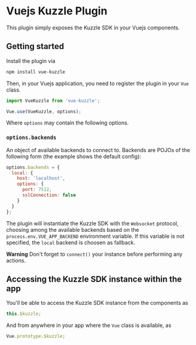 # Vuejs Kuzzle Plugin

This plugin simply exposes the Kuzzle SDK in your Vuejs components.

## Getting started

Install the plugin via

```bash
npm install vue-kuzzle
```

Then, in your Vuejs application, you need to register the plugin in your `Vue` class.

```javascript
import VueKuzzle from 'vue-kuzzle';

Vue.use(VueKuzzle, options);
```

Where `options` may contain the following options.

### `options.backends`

An object of available backends to connect to. Backends are POJOs of the following form (the example shows the default config):

```javascript
options.backends = {
  local: {
    host: 'localhost',
    options: {
      port: 7512,
      sslConnection: false
    }
  }
};
```

The plugin will instantiate the Kuzzle SDK with the `Websocket` protocol, choosing among the available backends based on the `process.env.VUE_APP_BACKEND` environment variable. If this variable is not specified, the `local` backend is choosen as fallback.

**Warning** Don't forget to `connect()` your instance before performing any actions.

## Accessing the Kuzzle SDK instance within the app

You'll be able to access the Kuzzle SDK instance from the components as

```javascript
this.$kuzzle;
```

And from anywhere in your app where the `Vue` class is available, as

```javascript
Vue.prototype.$kuzzle;
```
